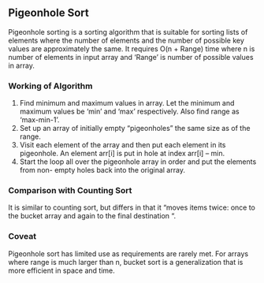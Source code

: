 ## Pigeonhole Sort
Pigeonhole sorting is a sorting algorithm that is suitable for sorting lists of
elements where the number of elements and the number of possible key values are
approximately the same.
It requires O(n + Range) time where n is number of elements in input array and
‘Range’ is number of possible values in array.

### Working of Algorithm
1. Find minimum and maximum values in array.
   Let the minimum and maximum values be ‘min’ and ‘max’ respectively.
   Also find range as ‘max-min-1’.
2. Set up an array of initially empty “pigeonholes” the same size as of the range.
3. Visit each element of the array and then put each element in its pigeonhole.
   An element arr[i] is put in hole at index arr[i] – min.
4. Start the loop all over the pigeonhole array in order and put the elements
   from non- empty holes back into the original array.

### Comparison with Counting Sort
It is similar to counting sort, but differs in that it “moves items twice:
once to the bucket array and again to the final destination “.

### Coveat
Pigeonhole sort has limited use as requirements are rarely met. For arrays
where range is much larger than n, bucket sort is a generalization that is
more efficient in space and time.
